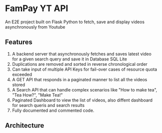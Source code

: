 # FamPay YT API
An E2E project built on Flask Python to fetch, save and display videos asynchronously from Youtube

## Features
1. A backend server that asynchronously fetches and saves latest video for a given search query and save it in Database SQL Lite
2. Duplications are removed and sorted in reverse chronological order
3. Can take input of multiple API Keys for fail-over cases of resource quota exceeded
4. A GET API that responds in a paginated manner to list all the videos stored
5. A Search API that can handle complex scenarios like "How to make tea", "Tea How?", "Make Tea!"
6. Paginated Dashboard to view the list of videos, also diffent dashboard for search queris and search results
7. Fully documented and commented code.

## Architecture

